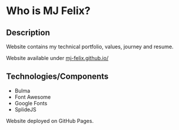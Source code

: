 # Who is MJ Felix?

## Description

Website contains my technical portfolio, values, journey and resume.

Website available under [mj-felix.github.io/](https://mj-felix.github.io/)

## Technologies/Components

- Bulma
- Font Awesome
- Google Fonts
- SplideJS

Website deployed on GitHub Pages.
